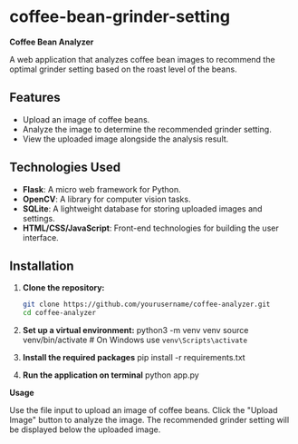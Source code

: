 # coffee-bean-grinder-setting

**Coffee Bean Analyzer**

A web application that analyzes coffee bean images to recommend the optimal grinder setting based on the roast level of the beans.

## Features

- Upload an image of coffee beans.
- Analyze the image to determine the recommended grinder setting.
- View the uploaded image alongside the analysis result.

## Technologies Used

- **Flask**: A micro web framework for Python.
- **OpenCV**: A library for computer vision tasks.
- **SQLite**: A lightweight database for storing uploaded images and settings.
- **HTML/CSS/JavaScript**: Front-end technologies for building the user interface.



## Installation

1. **Clone the repository:**
   ```bash
   git clone https://github.com/yourusername/coffee-analyzer.git
   cd coffee-analyzer

2.  **Set up a virtual environment:**
    python3 -m venv venv
    source venv/bin/activate  # On Windows use `venv\Scripts\activate`

3. **Install the required packages**
     pip install -r requirements.txt

4. **Run the application on terminal**
    python app.py


**Usage**

Use the file input to upload an image of coffee beans.
Click the "Upload Image" button to analyze the image.
The recommended grinder setting will be displayed below the uploaded image.




